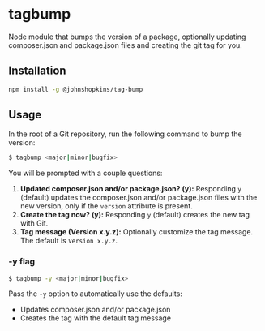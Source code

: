 # tagbump

Node module that bumps the version of a package, optionally updating composer.json and package.json files and creating the git tag for you.

## Installation

```bash
npm install -g @johnshopkins/tag-bump
```

## Usage
In the root of a Git repository, run the following command to bump the version:

```bash
$ tagbump <major|minor|bugfix>
```

You will be prompted with a couple questions:
1. **Updated composer.json and/or package.json? (y):** Responding `y` (default) updates the composer.json and/or package.json files with the new version, only if the `version` attribute is present.
1. **Create the tag now? (y):** Responding `y` (default) creates the new tag with Git.
  1. **Tag message (Version x.y.z):** Optionally customize the tag message. The default is `Version x.y.z`.

### -y flag

```bash
$ tagbump -y <major|minor|bugfix>
```

Pass the `-y` option to automatically use the defaults:
* Updates composer.json and/or package.json
* Creates the tag with the default tag message
